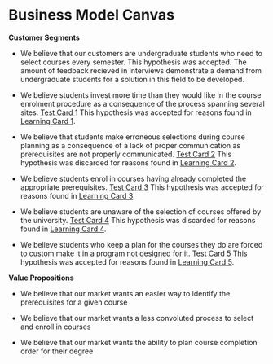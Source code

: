 # Business Model Canvas

**Customer Segments**
- We believe that our customers are undergraduate students who need to select courses every semester.
This hypothesis was accepted. The amount of feedback recieved in interviews demonstrate a demand from undergraduate students for a solution in this field to be developed. 

- We believe students invest more time than they would like in the course enrolment procedure as a consequence of the process spanning several sites. [Test Card 1](test_cards.md)
This hypothesis was accepted for reasons found in [Learning Card 1](learning_cards.md).

- We believe that students make erroneous selections during course planning as a consequence of a lack of proper communication as prerequisites are not properly communicated. [Test Card 2](test_cards.md)
This hypothesis was discarded for reasons found in [Learning Card 2](learning_cards.md).

- We believe students enrol in courses having already completed the appropriate prerequisites. [Test Card 3](test_cards.md)
This hypothesis was accepted for reasons found in [Learning Card 3](learning_cards.md).

- We believe students are unaware of the selection of courses offered by the university. [Test Card 4](test_cards.md)
This hypothesis was discarded for reasons found in [Learning Card 4](learning_cards.md).

- We believe students who keep a plan for the courses they do are forced to custom make it in a program not designed for it. [Test Card 5](test_cards.md)
This hypothesis was accepted for reasons found in [Learning Card 5](learning_cards.md).

**Value Propositions**
- We believe that our market wants an easier way to identify the prerequisites for a given course

- We believe that our market wants a less convoluted process to select and enroll in courses

- We believe that our market wants the ability to plan course completion order for their degree